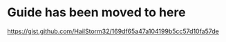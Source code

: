 # Guide has been moved to here 
https://gist.github.com/HailStorm32/169df65a47a104199b5cc57d10fa57de

